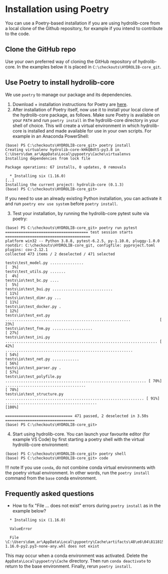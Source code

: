 # Installation using Poetry

You can use a Poetry-based installation if you are using
hydrolib-core from a local clone of the Github repository,
for example if you intend to contribute to the code.

## Clone the GitHub repo
Use your own preferred way of cloning the GitHub repository of hydrolib-core.
In the examples below it is placed in `C:\checkouts\HYDROLIB-core_git`.

## Use Poetry to install hydrolib-core
We use `poetry` to manage our package and its dependencies.

1. Download + installation instructions for Poetry are [here](https://python-poetry.org/).
2. After installation of Poetry itself, now use it to install your local clone of the hydrolib-core package, as follows.
   Make sure Poetry is available on your `PATH` and run `poetry install` in the hydrolib-core directory in your shell of choice.
   This will create a virtual environment in which hydrolib-core is installed and made available for use in your own scripts.
   For example in an Anaconda PowerShell:
```
(base) PS C:\checkouts\HYDROLIB-core_git> poetry install
Creating virtualenv hydrolib-core-kHkQBdtS-py3.8 in C:\Users\dam_ar\AppData\Local\pypoetry\Cache\virtualenvs
Installing dependencies from lock file

Package operations: 67 installs, 0 updates, 0 removals

  * Installing six (1.16.0)
[..]
Installing the current project: hydrolib-core (0.1.3)
(base) PS C:\checkouts\HYDROLIB-core_git> 
```  
   If you need to use an already existing Python installation, you can activate it and run `poetry env use system` before `poetry install`.

3. Test your installation, by running the hydrolib-core pytest suite via poetry:
```
(base) PS C:\checkouts\HYDROLIB-core_git> poetry run pytest
===================================== test session starts ======================================
platform win32 -- Python 3.8.8, pytest-6.2.5, py-1.10.0, pluggy-1.0.0
rootdir: C:\checkouts\HYDROLIB-core_git, configfile: pyproject.toml
plugins: cov-2.12.1
collected 473 items / 2 deselected / 471 selected

tests\test_model.py ...............                                                       [  3%]
tests\test_utils.py .......                                                               [  4%]
tests\io\test_bc.py ....                                                                  [  5%]
tests\io\test_bui.py ...........................                                          [ 11%]
tests\io\test_dimr.py ...                                                                 [ 11%]
tests\io\test_docker.py .                                                                 [ 12%]
tests\io\test_ext.py ........................................................             [ 23%]
tests\io\test_fnm.py ..................                                                   [ 27%]
tests\io\test_ini.py .................................................................... [ 42%]
.........................................................                                 [ 54%]
tests\io\test_net.py ............                                                         [ 56%]
tests\io\test_parser.py .                                                                 [ 57%]
tests\io\test_polyfile.py ............................................................... [ 70%]
....................................                                                      [ 78%]
tests\io\test_structure.py .............................................................. [ 91%]
.........................................                                                 [100%]

============================== 471 passed, 2 deselected in 3.50s ===============================
(base) PS C:\checkouts\HYDROLIB-core_git>
```   
4. Start using hydrolib-core. You can launch your favourite editor (for example VS Code)
by first starting a poetry shell with the virtual hydrolib-core environment:
```
(base) PS C:\checkouts\HYDROLIB-core_git> poetry shell
(base) PS C:\checkouts\HYDROLIB-core_git> code
```

!!! note
    If you use `conda`, do not combine conda virtual environments with the poetry virtual environment.
    In other words, run the `poetry install` command from the `base` conda environment.

## Frequently asked questions
- How to fix "File ... does not exist" errors during `poetry install` as in the example below?
```
  * Installing six (1.16.0)

  ValueError

  File \C:\Users\dam_ar\AppData\Local\pypoetry\Cache\artifacts\48\e6\04\8118155ae3ec3a16dd2a213bbf7a7d8a62c596b2e90f73a22c896269f1\six-1.16.0-py2.py3-none-any.whl does not exist
```
  This may occur when a conda environment was activated.
  Delete the `AppData\Local\pypoetry\Cache` directory.
  Then run `conda deactivate` to return to the base environment.
  Finally, rerun `poetry install`.

